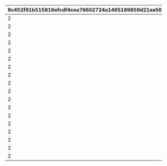 |8c452f91b515816efcdf4cea78602724a1465189859d21aa56362a5607b34bc8|85ce5595a31e148cbdceecc272fab7cbbf1ef0e430f28859cdda845a464d67bb|a9f7f39c268fabc7860d8bdc59e8c650295f9751d514fa961a53ebea5fa1bcf3|9586711f8a6312a2f3720d8463bd66938604685058a24fe395afb5948684966e|cbc37a611a0343b091a8d2d4c73d92150aa1d46d59e98e7d5cb2cafa2056639a|a8bb901cd2038567abcf006e5969e7785f8216c4279df6a9f6c12cd05e2e2f51|73192021b32f0a0630d3db2521d13d67f6130e408220ae08adf2b484187bee39|14e3612e563c44187131623925c00061d04ca765e67ca9b7de0b419c32985766|cf9df9a7f28b1c05a733c1494690dc9024ca56a0e83f33f44c71f456ee79df34|e38e6e675de01a3203a9c7b09f559c174ee570adbd62ab8423445ff8f8f6cf62|a2ef58814f094b609cde9fda999696e0756529fe68a5d0297d7f3f75a72eb246|eb4bbe8724c2b486e83408f05824b0a0627579bde7c7a246a381b0d0f024b9a2|60be22f32d9bd3641f044ff7e67c05a5889d82d491f09fb92e3ca16b35f4baf4|d4fb097c54fd78ab6170b8bfb85e74b09a44e7867969f1dbd690bd52b36e6e39|39fca8abe342e5d1330169653ea402fba24fc27f4d7172a13fdbe889cf3eb10e|ed27b853c0de71e6fecb00d98e7db3048c7fc188c1f81d35eba32241b59b1029|
| --- | --- | --- | --- | --- | --- | --- | --- | --- | --- | --- | --- | --- | --- | --- | --- |
|2|501|1|2|70|-110|1|455|201|980|301|101|401|1008201|3|215|
|2|502|1|2|70|-110|2|230|202|515|302|102|402|1008202|3|215|
|2|503|1|1|70|-110|3|230|203|515|303|103|403|1008203|3|215|
|2|504|1|1|70|-110|4|230|204|515|304|104|404|1008204|3|215|
|2|505|1|2|78|-110|5|355|205|787|305|105|405|1008205|3|233|
|2|506|1|3|78|-110|6|355|206|787|306|106|406|1008206|3|233|
|2|507|1|3|88|-110|7|345|207|777|307|107|407|1008207|3|233|
|2|508|1|1|88|-110|8|345|208|777|308|108|408|1008208|3|233|
|2|509|1|1|88|-110|9|345|209|777|309|109|409|1008209|3|233|
|2|510|1|3|88|-110|10|355|210|810|310|110|410|1008210|3|233|
|2|511|1|2|88|-110|11|345|211|777|311|111|411|1008211|3|233|
|2|512|1|2|70|-110|12|230|212|515|312|112|412|1008212|3|215|
|2|513|1|1|78|-110|13|355|213|810|313|113|413|1008213|3|233|
|2|514|1|1|70|-110|14|230|214|515|314|114|414|1008214|3|215|
|2|515|1|3|70|-110|15|230|215|515|315|115|415|1008215|3|215|
|2|516|1|2|70|-110|16|275|216|655|316|116|416|1008216|3|215|
|2|517|1|3|70|-110|17|230|217|515|317|117|417|1008217|3|215|
|2|518|1|3|88|-110|18|345|218|777|318|118|418|1008218|3|233|